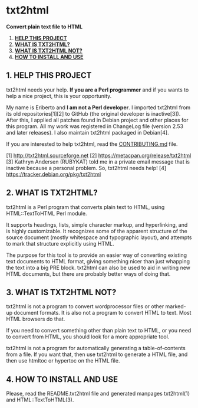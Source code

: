 # txt2html

**Convert plain text file to HTML**

1. **[HELP THIS PROJECT](https://github.com/resurrecting-open-source-projects/txt2html/blob/master/README.md#1-help-this-project)**
2. **[WHAT IS TXT2HTML?](https://github.com/resurrecting-open-source-projects/txt2html/blob/master/README.md#2-what-is-txt2html)**
3. **[WHAT IS TXT2HTML NOT?](https://github.com/resurrecting-open-source-projects/txt2html/blob/master/README.md#3-what-is-txt2html-not)**
4. **[HOW TO INSTALL AND USE](https://github.com/resurrecting-open-source-projects/txt2html/blob/master/README.md#4-how-to-install-and-use)**

## 1. HELP THIS PROJECT

txt2html needs your help. **If you are a Perl programmer** and if you wants
to help a nice project, this is your opportunity.

My name is Eriberto and **I am not a Perl developer**. I imported txt2html
from its old repositories[1][2] to GitHub (the original developer is
inactive[3]). After this, I applied all patches found in Debian project and
other places for this program. All my work was registered in ChangeLog
file (version 2.53 and later releases). I also maintain txt2html packaged in
Debian[4].

If you are interested to help txt2html, read the [CONTRIBUTING.md](CONTRIBUTING.md) file.

[1] http://txt2html.sourceforge.net
[2] https://metacpan.org/release/txt2html
[3] Kathryn Andersen (RUBYKAT) told me in a private email message that is
    inactive because a personal problem. So, txt2html needs help!
[4] https://tracker.debian.org/pkg/txt2html

## 2. WHAT IS TXT2HTML?

txt2html is a Perl program that converts plain text to HTML, using
HTML::TextToHTML Perl module.

It supports headings, lists, simple character markup, and hyperlinking, and
is highly customizable. It recognizes some of the apparent structure of the
source document (mostly whitespace and typographic layout), and attempts to
mark that structure explicitly using HTML.

The purpose for this tool is to provide an easier way of converting existing
text documents to HTML format, giving something nicer than just whapping the
text into a big PRE block. txt2html can also be used to aid in writing new
HTML documents, but there are probably better ways of doing that.

## 3. WHAT IS TXT2HTML NOT?

txt2html is not a program to convert wordprocessor files or other marked-up
document formats. It is also not a program to convert HTML to text. Most HTML
browsers do that.

If you need to convert something other than plain text to HTML, or you need to
convert from HTML, you should look for a more appropriate tool.

txt2html is not a program for automatically generating a table-of-contents from
a file. If you want that, then use txt2html to generate a HTML file, and then
use htmltoc or hypertoc on the HTML file.

## 4. HOW TO INSTALL AND USE

Please, read the README.txt2html file and generated manpages txt2html(1) and
HTML::TextToHTML(3).
